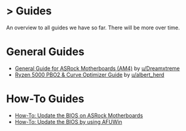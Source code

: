 # > Guides  

An overview to all guides we have so far. There will be more over time.

# **General Guides**

* [General Guide for ASRock Motherboards (AM4)](https://www.reddit.com/r/ASRock/comments/f8zf1k/my_guide_to_amd_ryzen_asrock_motherboard_problems/) by [u/Dreamxtreme](https://www.reddit.com/user/Dreamxtreme/)
* [Ryzen 5000 PBO2 & Curve Optimizer Guide](https://www.reddit.com/r/ASRock/comments/kykver/overclocking_your_zen_3_ryzen_5000_with_precision/) by [u/albert_herd](https://www.reddit.com/user/albert_herd/)

# **How-To Guides**

* [How-To: Update the BIOS on ASRock Motherboards](/how_to_BIOS_update.md)
* [How-To: Update the BIOS by using AFUWin](/afuwin.md)